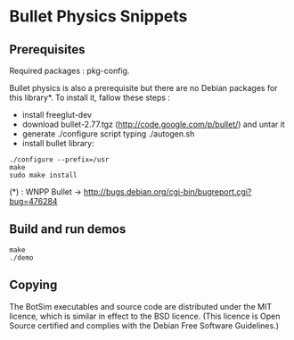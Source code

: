 # Bullet Physics Snippets

## Prerequisites

Required packages : pkg-config.

Bullet physics is also a prerequisite but there are no Debian packages for this
library*. To install it, fallow these steps :
- install freeglut-dev
- download bullet-2.77.tgz (http://code.google.com/p/bullet/) and untar it
- generate ./configure script typing ./autogen.sh
- install bullet library:

```
./configure --prefix=/usr
make
sudo make install
```

(*) : WNPP Bullet -> http://bugs.debian.org/cgi-bin/bugreport.cgi?bug=476284

## Build and run demos

```
make
./demo
```

## Copying

The BotSim executables and source code are distributed under the MIT licence,
which is similar in effect to the BSD licence. (This licence is Open Source
certified and complies with the Debian Free Software Guidelines.) 
